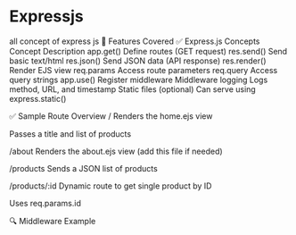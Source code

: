 # Expressjs
all concept of express js
📌 Features Covered
✅ Express.js Concepts
Concept	Description
app.get()	Define routes (GET request)
res.send()	Send basic text/html
res.json()	Send JSON data (API response)
res.render()	Render EJS view
req.params	Access route parameters
req.query	Access query strings
app.use()	Register middleware
Middleware logging	Logs method, URL, and timestamp
Static files (optional)	Can serve using express.static()


✅ Sample Route Overview
/
Renders the home.ejs view

Passes a title and list of products

/about
Renders the about.ejs view (add this file if needed)

/products
Sends a JSON list of products

/products/:id
Dynamic route to get single product by ID

Uses req.params.id

🔍 Middleware Example

